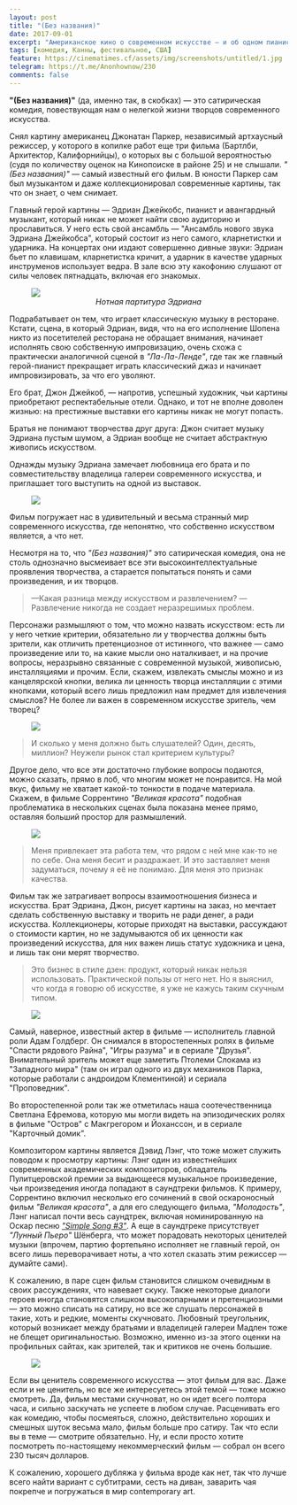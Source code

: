 ```yaml
---
layout: post
title: "(Без названия)"
date: 2017-09-01
excerpt: "Американское кино о современном искусстве — и об одном пианисте, пытающемся достичь чего-то в нём."
tags: [комедия, Канны, фестивальное, США]
feature: https://cinematimes.cf/assets/img/screenshots/untitled/1.jpg
telegram: https://t.me/Anonhownow/230
comments: false
---
```

**"(Без названия)"** (да, именно так, в скобках) — это сатирическая комедия, повествующая нам о нелегкой жизни творцов современного искусства.

Снял картину американец Джонатан Паркер, независимый артхаусный режиссер, у которого в копилке работ еще три фильма (Бартлби, Архитектор,  Калифорнийцы), о которых вы с большой вероятностью (судя по количеству оценок на Кинопоиске в районе 25) и не слышали. *"(Без названия)"* — самый известный его фильм. В юности Паркер сам был музыкантом и даже коллекционировал современные картины, так что он знает, о чем снимает.

Главный герой картины — Эдриан Джейкобс, пианист и авангардный музыкант, который никак не может найти свою аудиторию и прославиться. У него есть свой ансамбль — "Ансамбль нового звука Эдриана Джейкобса", который состоит из него самого, кларнетистки и ударника. На концертах они издают совершенно дивные звуки: Эдриан бьет по клавишам, кларнетистка кричит, а ударник в качестве ударных инструменов использует ведра. В зале всю эту какофонию слушают от силы человек пятнадцать, включая его знакомых.

<figure>
		<a href="https://cinematimes.cf/assets/img/screenshots/untitled/2.png"><img src="https://cinematimes.cf/assets/img/screenshots/untitled/3.png"></a>
    <figcaption><center><i>Нотная партитура Эдриана</i></center></figcaption>
</figure>

Подрабатывает он тем, что играет классическую музыку в ресторане. Кстати, сцена, в который Эдриан, видя, что на его исполнение Шопена никто из посетителей ресторана не обращает внимания, начинает исполнять свою собственную импровизацию, очень схожа с практически аналогичной сценой в *"Ла-Ла-Ленде"*, где так же главный герой-пианист прекращает играть классический джаз и начинает импровизировать, за что его уволяют.


Его брат, Джон Джейкоб, — напротив, успешный художник, чьи картины приобретают респектабельные отели. Однако, и тот не вполне доволен жизнью: на престижные выставки его картины никак не могут попасть.

Братья не понимают творчества друг друга: Джон считает музыку Эдриана пустым шумом, а Эдриан вообще не считает абстрактную живопись искусством.

Однажды музыку Эдриана замечает любовница его брата и по совместительству владелица галереи современного искусства, и приглашает того выступить на одной из выставок.


<figure>
		<a href="https://cinematimes.cf/assets/img/screenshots/untitled/2.png"><img src="https://cinematimes.cf/assets/img/screenshots/untitled/4.png"></a>
</figure>

Фильм погружает нас в удивительный и весьма странный мир современного искусства, где непонятно, что собственно искусством является, а что нет.

Несмотря на то, что *"(Без названия)"* это сатирическая комедия, она не столь однозначно высмеивает все эти высокоинтеллектуальные проявления творчества, а старается попытаться понять и сами произведения, и их творцов.

> —Какая разница между искусством и развлечением? —Развлечение никогда не создает неразрешимых проблем.

Персонажи размышляют о том, что можно назвать искусством: есть ли у него четкие критерии, обязательно ли у творчества должны быть зрители, как отличить претенциозное от истинного, что важнее — само произведение или то, на какие мысли оно наталкивает, и на прочие вопросы, неразрывно связанные с современной музыкой, живописью, инсталляциями и прочим. Если, скажем, извлекать смыслы можно и из канцелярской кнопки, велика ли ценность творца инсталляции с этими кнопками, который всего лишь предложил нам предмет для извлечения смыслов? Не более ли важен в современном искусстве зритель, чем творец?

<figure>
		<a href="https://cinematimes.cf/assets/img/screenshots/untitled/2.png"><img src="https://cinematimes.cf/assets/img/screenshots/untitled/5.png"></a>
</figure>

> И сколько у меня должно быть слушателей? Один, десять, миллион? Неужели рынок стал критерием культуры?

Другое дело, что все эти достаточно глубокие вопросы подаются, можно сказать, прямо в лоб, что многим может не понравится. На мой вкус, фильму не хватает какой-то тонкости в подаче материала. Скажем, в фильме Соррентино *"Великая красота"* подобная проблематика в нескольких сценах была показана менее прямо, оставляя больший простор для размышлений.

<figure>
		<a href="https://cinematimes.cf/assets/img/screenshots/untitled/2.png"><img src="https://cinematimes.cf/assets/img/screenshots/untitled/6.png"></a>
</figure>

> Меня привлекает эта работа тем, что рядом с ней мне как-то не по себе. Она меня бесит и раздражает. И это заставляет меня задуматься, почему я её не понимаю. Для меня это признак качества.

Фильм так же затрагивает вопросы взаимоотношения бизнеса и искусства. Брат Эдриана, Джон, рисует картины на заказ, но мечтает сделать собственную выставку и творить не ради денег, а ради искусства. Коллекционеры, которые приходят на выставки, рассуждают о стоимости картин, но не задумываются об их ценности как произведений искусства, для них важен лишь статус художника и цена, и лишь так они мерят творчество.

> Это бизнес в стиле дзен: продукт, который никак нельзя использовать. Практической пользы от него нет. Но я выяснил, что когда я говорю об искусстве, я уже не кажусь таким скучным типом.

<figure>
		<a href="https://cinematimes.cf/assets/img/screenshots/untitled/2.png"><img src="https://cinematimes.cf/assets/img/screenshots/untitled/7.png"></a>
</figure>

Самый, наверное, известный актер в фильме — исполнитель главной роли Адам Голдберг. Он снимался в второстепенных ролях в фильме "Спасти рядового Райна", "Игры разума" и в сериале "Друзья". Внимательный зритель может еще заметить Птолеми Слокама из "Западного мира" (там он играл одного из двух механиков Парка, которые работали с андроидом Клементиной) и сериала "Проповедник".

Во второстепенной роли так же отметилась наша соотечественница Светлана Ефремова, которую мы могли видеть на эпизодических ролях в фильме "Остров" с Макгрегором и Йоханссон, и в сериале "Карточный домик".


Композитором картины является Дэвид Лэнг, что тоже может служить поводом к просмотру картины: Лэнг один из известнейших современных академических композиторов, обладатель Пулитцеровской премии за выдающееся музыкальное произведение, чьи произведения иногда попадают в саундтреки фильмов. К примеру, Соррентино включил несколько его сочинений в свой оскароносный фильм *"Великая красота"*, а для его следующего фильма, *"Молодость"*, Лэнг написал почти весь саундтрек, включая номинированную на Оскар песню [*"Simple Song #3"*](https://www.youtube.com/watch?v=UCVnFUUI6X4). А еще в саундтреке присутствует *"Лунный Пьеро"* Шёнберга, что может порадовать некоторых ценителей музыки (впрочем, партию фортепьяно исполняет не главный герой, он всего лишь переворачивает ноты, а что хотел сказать этим режиссер — думайте сами).

К сожалению, в паре сцен фильм становится слишком очевидным в своих рассуждениях, что навевает скуку. Также некоторые диалоги героев иногда становятся слишком высокопарными и претенциозными — это можно списать на сатиру, но все же слушать персонажей в такие, хоть и редкие, моменты скучновато. Любовный треугольник, который возникает между братьями и владелицей галереи Мадлен тоже не блещет оригинальностью. Возможно, именно из-за этого оценки на профильных сайтах, как зрителей, так и критиков не очень большие.

<figure>
		<a href="https://cinematimes.cf/assets/img/screenshots/untitled/2.png"><img src="https://cinematimes.cf/assets/img/screenshots/untitled/2.png"></a>
</figure>

Если вы ценитель современного искусства — этот фильм для вас. Даже если и не ценитель, но все же интересуетесь этой темой — тоже можно смотреть. Да, фильм местами скучноват, но он идет всего полтора часа, и сильно заскучать не успеете в любом случае. Расценивать его как комедию, чтобы посмеяться, сложно, действительно хороших и смешных шуток весьма мало, фильм больше про сатиру. Так что если вы в теме — смотрите обязательно. Ну, и если просто хотите посмотреть по-настоящему некоммерческий фильм — собрал он всего 230 тысяч долларов.

К сожалению, хорошего дубляжа у фильма вроде как нет, так что лучше всего найти вариант с субтитрами, сесть на диван, заварить чая покрепче и погружаться в мир contemporary art.
